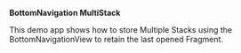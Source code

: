 **BottomNavigation MultiStack**

This demo app shows how to store Multiple Stacks using the BottomNavigationView to retain the last opened Fragment.

